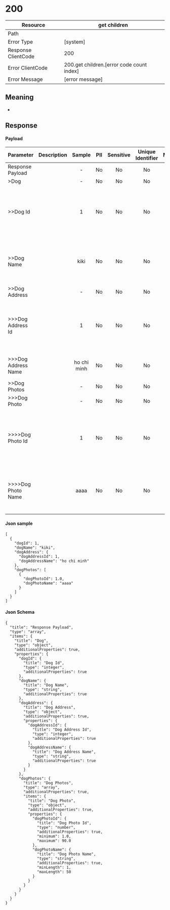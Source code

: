 # 200

| Resource                              | get children                                         |
| ------------------------------------- | ----------------------------------------------- |
| Path                                  |                                            |
| Error Type                            | [system]                                       |
| Response ClientCode                         | 200                                              |
| Error ClientCode                            | 200.get children.[error code count index]                                     |
| Error Message                         | [error message] |

## Meaning
-

## Response


#### Payload 



| Parameter | Description | Sample | PII | Sensitive | Unique Identifier | Mandatory | Default | Details |
| :----- | :-----: | :-----: | :-----: | :-----: | :-----: | :-----: | :-----: | :----- |
| Response Payload |  |  -  | No | No | No | No |  -  | Data Type : array<br>  |
| >Dog |  |  -  | No | No | No | No |  -  | Data Type : object<br>  |
| >>Dog Id |  | 1 | No | No | No | No |  -  | Data Type : integer<br> Mininum :  - <br> Exclusive Minimum : No<br> Maximum :  - <br> Exclusive Maximum : No<br> Multiple Of :  - <br>  |
| >>Dog Name |  | kiki | No | No | No | No |  -  | Data Type : string<br> Min. length :  - <br> Max. length :  - <br> Regex :  - <br> Allow Null : false<br> Faker : name.firstName<br>  |
| >>Dog Address |  |  -  | No | No | No | No |  -  | Data Type : object<br>  |
| >>>Dog Address Id |  | 1 | No | No | No | No |  -  | Data Type : integer<br> Mininum :  - <br> Exclusive Minimum : No<br> Maximum :  - <br> Exclusive Maximum : No<br> Multiple Of :  - <br>  |
| >>>Dog Address Name |  | ho chi minh | No | No | No | No |  -  | Data Type : string<br> Min. length :  - <br> Max. length :  - <br> Regex :  - <br>  |
| >>Dog Photos |  |  -  | No | No | No | No |  -  | Data Type : array<br>  |
| >>>Dog Photo |  |  -  | No | No | No | No |  -  | Data Type : object<br>  |
| >>>>Dog Photo Id |  | 1 | No | No | No | No |  -  | Data Type : number<br> Mininum : 1<br> Exclusive Minimum : No<br> Maximum : 90<br> Exclusive Maximum : No<br> Multiple Of :  - <br> Allow Null : false<br>  |
| >>>>Dog Photo Name |  | aaaa | No | No | No | No |  -  | Data Type : string<br> Min. length : 1<br> Max. length : 50<br> Regex :  - <br> Allow Null : false<br> Faker : address.streetName<br>  |



#### Json sample
```
[
  {
    "dogId": 1,
    "dogName": "kiki",
    "dogAddress": {
      "dogAddressId": 1,
      "dogAddressName": "ho chi minh"
    },
    "dogPhotos": [
      {
        "dogPhotoId": 1.0,
        "dogPhotoName": "aaaa"
      }
    ]
  }
]
```


#### Json Schema
```
{
  "title": "Response Payload",
  "type": "array",
  "items": {
    "title": "Dog",
    "type": "object",
    "additionalProperties": true,
    "properties": {
      "dogId": {
        "title": "Dog Id",
        "type": "integer",
        "additionalProperties": true
      },
      "dogName": {
        "title": "Dog Name",
        "type": "string",
        "additionalProperties": true
      },
      "dogAddress": {
        "title": "Dog Address",
        "type": "object",
        "additionalProperties": true,
        "properties": {
          "dogAddressId": {
            "title": "Dog Address Id",
            "type": "integer",
            "additionalProperties": true
          },
          "dogAddressName": {
            "title": "Dog Address Name",
            "type": "string",
            "additionalProperties": true
          }
        }
      },
      "dogPhotos": {
        "title": "Dog Photos",
        "type": "array",
        "additionalProperties": true,
        "items": {
          "title": "Dog Photo",
          "type": "object",
          "additionalProperties": true,
          "properties": {
            "dogPhotoId": {
              "title": "Dog Photo Id",
              "type": "number",
              "additionalProperties": true,
              "minimum": 1.0,
              "maximum": 90.0
            },
            "dogPhotoName": {
              "title": "Dog Photo Name",
              "type": "string",
              "additionalProperties": true,
              "minLength": 1,
              "maxLength": 50
            }
          }
        }
      }
    }
  }
}
```

